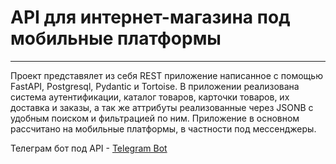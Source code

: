 # API для интернет-магазина под мобильные платформы
---
Проект представялет из себя REST приложение написанное с помощью FastAPI, Postgresql, Pydantic и Tortoise. 
В приложении реализована система аутентификации, каталог товаров, карточки товаров, их доставка и заказы, 
а так же аттрибуты реализованные через JSONB с удобным поиском и фильтрацией по ним. Приложение в основном рассчитано на мобильные платформы,
в частности под мессенджеры.

Телеграм бот под API - [Telegram Bot](https://github.com/Kyle-krn/TelegramShop)
